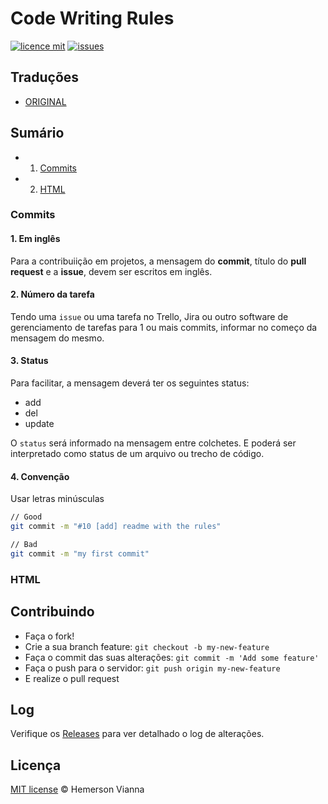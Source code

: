 # Code Writing Rules

[![licence mit](https://img.shields.io/badge/license-MIT-blue.svg?style=flat-square)](http://hemersonvianna.mit-license.org/)
[![issues](https://img.shields.io/github/issues/hemersonvianna/code-writing-rules.svg?style=flat-square)](https://github.com/hemersonvianna/code-writing-rules/issues)

## Traduções

* [ORIGINAL](https://github.com/hemersonvianna/code-writing-rules/)

## Sumário

* 1. [Commits](#commits)
* 2. [HTML](#html)

### Commits

#### 1. Em inglês

Para a contribuiição em projetos, a mensagem do **commit**, título do **pull request** e a **issue**, devem ser escritos em inglês.

#### 2. Número da tarefa

Tendo uma `issue` ou uma tarefa no Trello, Jira ou outro software de gerenciamento de tarefas para 1 ou mais commits, informar no começo da mensagem do mesmo.

#### 3. Status

Para facilitar, a mensagem deverá ter os seguintes status:

- add
- del
- update

O `status` será informado na mensagem entre colchetes. E poderá ser interpretado como status de um arquivo ou trecho de código.

#### 4. Convenção

Usar letras minúsculas

```bash
// Good
git commit -m "#10 [add] readme with the rules"

// Bad
git commit -m "my first commit"
```  

### HTML


## Contribuindo

- Faça o fork!
- Crie a sua branch feature: `git checkout -b my-new-feature`
- Faça o commit das suas alterações: `git commit -m 'Add some feature'`
- Faça o push para o servidor: `git push origin my-new-feature`
- E realize o pull request

## Log

Verifique os [Releases](https://github.com/hemersonvianna/code-writing-rules/releases) para ver detalhado o log de alterações.

## Licença

[MIT license](http://hemersonvianna.mit-license.org/) © Hemerson Vianna

